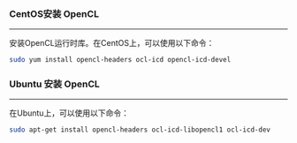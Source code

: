 ### CentOS安装 OpenCL
---
安装OpenCL运行时库。在CentOS上，可以使用以下命令：
```bash
sudo yum install opencl-headers ocl-icd opencl-icd-devel
```

### Ubuntu 安装 OpenCL
---
在Ubuntu上，可以使用以下命令：
```bash
sudo apt-get install opencl-headers ocl-icd-libopencl1 ocl-icd-dev
```